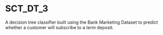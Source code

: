 # SCT_DT_3
A decision tree classifier built using the Bank Marketing Dataset to predict whether a customer will subscribe to a term deposit.
